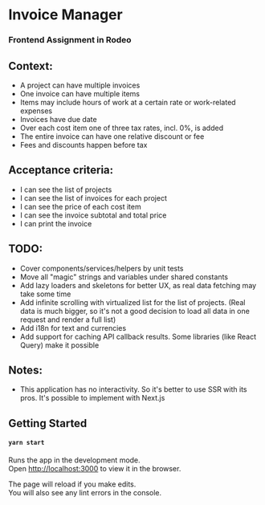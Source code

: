 # Invoice Manager
### Frontend Assignment in Rodeo

## Context:
- A project can have multiple invoices
- One invoice can have multiple items
- Items may include hours of work at a certain rate or work-related expenses
- Invoices have due date
- Over each cost item one of three tax rates, incl. 0%, is added
- The entire invoice can have one relative discount or fee
- Fees and discounts happen before tax

## Acceptance criteria:
- I can see the list of projects
- I can see the list of invoices for each project
- I can see the price of each cost item
- I can see the invoice subtotal and total price
- I can print the invoice

## TODO:
- Cover components/services/helpers by unit tests
- Move all "magic" strings and variables under shared constants
- Add lazy loaders and skeletons for better UX, as real data fetching may take some time
- Add infinite scrolling with virtualized list for the list of projects. (Real data is much bigger, so it's not a good decision to load all data in one request and render a full list)
- Add i18n for text and currencies
- Add support for caching API callback results. Some libraries (like React Query) make it possible

## Notes:
- This application has no interactivity. So it's better to use SSR with its pros. It's possible to implement with Next.js

## Getting Started

#### `yarn start`

Runs the app in the development mode.\
Open [http://localhost:3000](http://localhost:3000) to view it in the browser.

The page will reload if you make edits.\
You will also see any lint errors in the console.

